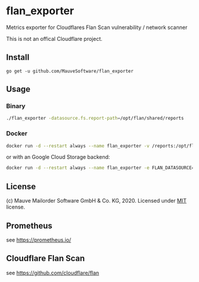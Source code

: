 # flan_exporter
Metrics exporter for Cloudflares Flan Scan vulnerability / network scanner

This is not an offical Cloudflare project.

## Install
```
go get -u github.com/MauveSoftware/flan_exporter
```

## Usage

### Binary
```bash
./flan_exporter -datasource.fs.report-path=/opt/flan/shared/reports
```

### Docker
```bash
docker run -d --restart always --name flan_exporter -v /reports:/opt/flan/shared/reports -p 9711:9711 mauvesoftware/flan_exporter
```

or with an Google Cloud Storage backend:

```bash
docker run -d --restart always --name flan_exporter -e FLAN_DATASOURCE=gcloud -e FLAN_GCLOUD_BUCKET_NAME=my-bucket -v /app/gcloud_credentials.json:/path/to/credentials.json -p 9711:9711 mauvesoftware/flan_exporter
```

## License
(c) Mauve Mailorder Software GmbH & Co. KG, 2020. Licensed under [MIT](LICENSE) license.

## Prometheus
see https://prometheus.io/

## Cloudflare Flan Scan
see https://github.com/cloudflare/flan